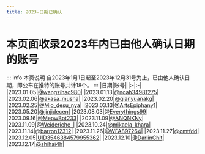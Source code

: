 ```yaml
---
title: 2023-日期已确认
---
```

# 本页面收录2023年内已由他人确认日期的账号
::: info 本页说明
自2023年1月1日起至2023年12月31号为止，已由他人确认日期，即公布在推特的账号共计18个。
:::
|日期|账号|
|:-|:-|
|2023.01.05|[@wangzihao980](https://twitter.com/@wangzihao980)|
|2023.01.13|[@noah34981275](https://twitter.com/@noah34981275)|
|2023.02.06|[@akasa_musha](https://twitter.com/@akasa_musha)|
|2023.02.20|[@qianyuanakg](https://twitter.com/@qianyuanakg)|
|2023.02.25|[@Mio_desu_nya](https://twitter.com/@Mio_desu_nya)|
|2023.03.13|[@ArtsEpiphany1](https://twitter.com/@ArtsEpiphany1)|
|2023.05.20|[@jinjidecen](https://twitter.com/@jinjidecen)|
|2023.08.03|[@Everythings99](https://twitter.com/@Everythings99)|
|2023.09.16|[@MeowBot233](https://twitter.com/@MeowBot233)|
|2023.11.09|[@ANQNKNy](https://twitter.com/@ANQNKNy)|
|2023.11.09|[@Weideriche_](https://twitter.com/@Weideriche_)|
|2023.10.24|[@mikaela_khara](https://twitter.com/@mikaela_khara)|
|2023.11.14|[@barron12312](https://twitter.com/@barron12312)|
|2023.11.26|[@WFA897264](https://twitter.com/@WFA897264)|
|2023.11.27|[@cmtfdd](https://twitter.com/@cmtfdd)|
|2023.12.05|[UID3546384579955362](https://space.bilibili.com/3546384579955362)|
|2023.12.10|[@DarlinChit](https://twitter.com/@DarlinChit)|
|2023.12.17|[@shihai4h](https://twitter.com/@shihai4h)|